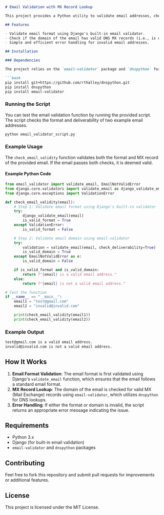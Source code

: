 ```markdown
# Email Validation with MX Record Lookup

This project provides a Python utility to validate email addresses, checking both the format and domain deliverability using MX record lookups. The script can be integrated into Django applications and uses both Django's built-in validators and external libraries for domain validation.

## Features

- Validate email format using Django's built-in email validator.
- Check if the domain of the email has valid DNS MX records (i.e., is deliverable).
- Simple and efficient error handling for invalid email addresses.

## Installation

### Dependencies

The project relies on the `email-validator` package and `dnspython` for validating email domains via DNS MX records. Ensure these dependencies are installed by running the following commands:

```bash
pip install git+https://github.com/rthalley/dnspython.git
pip install dnspython
pip install email-validator
```

### Running the Script

You can test the email validation function by running the provided script. The script checks the format and deliverability of two example email addresses.

```bash
python email_validator_script.py
```

### Example Usage

The `check_email_validity` function validates both the format and MX record of the provided email. If the email passes both checks, it is deemed valid.

#### Example Python Code

```python
from email_validator import validate_email, EmailNotValidError
from django.core.validators import validate_email as django_validate_email
from django.core.exceptions import ValidationError

def check_email_validity(email):
    # Step 1: Validate email format using Django's built-in validator
    try:
        django_validate_email(email)
        is_valid_format = True
    except ValidationError:
        is_valid_format = False

    # Step 2: Validate email domain using email-validator
    try:
        validation = validate_email(email, check_deliverability=True)
        is_valid_domain = True
    except EmailNotValidError as e:
        is_valid_domain = False

    if is_valid_format and is_valid_domain:
        return f"{email} is a valid email address."
    else:
        return f"{email} is not a valid email address."

# Test the function
if __name__ == "__main__":
    email1 = "test@gmail.com"
    email2 = "invalid@invalid.com"

    print(check_email_validity(email1))
    print(check_email_validity(email2))
```

### Example Output

```bash
test@gmail.com is a valid email address.
invalid@invalid.com is not a valid email address.
```

## How It Works

1. **Email Format Validation**: The email format is first validated using Django's `validate_email` function, which ensures that the email follows a standard email format.
2. **MX Record Lookup**: The domain of the email is checked for valid MX (Mail Exchange) records using `email-validator`, which utilizes `dnspython` for DNS lookups.
3. **Error Handling**: If either the format or domain is invalid, the script returns an appropriate error message indicating the issue.

## Requirements

- Python 3.x
- Django (for built-in email validation)
- `email-validator` and `dnspython` packages

## Contributing

Feel free to fork this repository and submit pull requests for improvements or additional features.

## License

This project is licensed under the MIT License.
```

